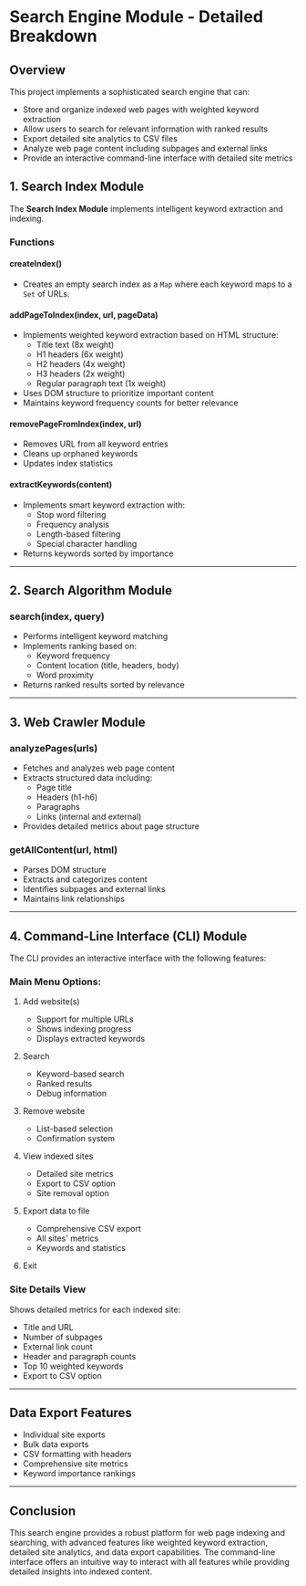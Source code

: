 # Search Engine Module - Detailed Breakdown

## Overview
This project implements a sophisticated search engine that can:
- Store and organize indexed web pages with weighted keyword extraction
- Allow users to search for relevant information with ranked results
- Export detailed site analytics to CSV files
- Analyze web page content including subpages and external links
- Provide an interactive command-line interface with detailed site metrics

## **1. Search Index Module**
The **Search Index Module** implements intelligent keyword extraction and indexing.

### **Functions**
#### **createIndex()**
- Creates an empty search index as a `Map` where each keyword maps to a `Set` of URLs.

#### **addPageToIndex(index, url, pageData)**
- Implements weighted keyword extraction based on HTML structure:
  - Title text (8x weight)
  - H1 headers (6x weight)
  - H2 headers (4x weight)
  - H3 headers (2x weight)
  - Regular paragraph text (1x weight)
- Uses DOM structure to prioritize important content
- Maintains keyword frequency counts for better relevance

#### **removePageFromIndex(index, url)**
- Removes URL from all keyword entries
- Cleans up orphaned keywords
- Updates index statistics

#### **extractKeywords(content)**
- Implements smart keyword extraction with:
  - Stop word filtering
  - Frequency analysis
  - Length-based filtering
  - Special character handling
- Returns keywords sorted by importance

---

## **2. Search Algorithm Module**
### **search(index, query)**
- Performs intelligent keyword matching
- Implements ranking based on:
  - Keyword frequency
  - Content location (title, headers, body)
  - Word proximity
- Returns ranked results sorted by relevance

---

## **3. Web Crawler Module**
### **analyzePages(urls)**
- Fetches and analyzes web page content
- Extracts structured data including:
  - Page title
  - Headers (h1-h6)
  - Paragraphs
  - Links (internal and external)
- Provides detailed metrics about page structure

### **getAllContent(url, html)**
- Parses DOM structure
- Extracts and categorizes content
- Identifies subpages and external links
- Maintains link relationships

---

## **4. Command-Line Interface (CLI) Module**
The CLI provides an interactive interface with the following features:

### Main Menu Options:
1. Add website(s)
   - Support for multiple URLs
   - Shows indexing progress
   - Displays extracted keywords
   
2. Search
   - Keyword-based search
   - Ranked results
   - Debug information
   
3. Remove website
   - List-based selection
   - Confirmation system
   
4. View indexed sites
   - Detailed site metrics
   - Export to CSV option
   - Site removal option
   
5. Export data to file
   - Comprehensive CSV export
   - All sites' metrics
   - Keywords and statistics
   
6. Exit

### Site Details View
Shows detailed metrics for each indexed site:
- Title and URL
- Number of subpages
- External link count
- Header and paragraph counts
- Top 10 weighted keywords
- Export to CSV option

---

## **Data Export Features**
- Individual site exports
- Bulk data exports
- CSV formatting with headers
- Comprehensive site metrics
- Keyword importance rankings

---

## **Conclusion**
This search engine provides a robust platform for web page indexing and searching, with advanced features like weighted keyword extraction, detailed site analytics, and data export capabilities. The command-line interface offers an intuitive way to interact with all features while providing detailed insights into indexed content.